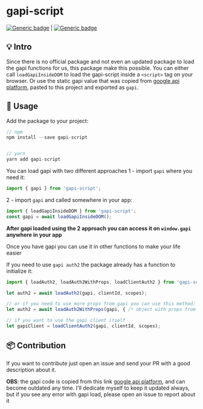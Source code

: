 # gapi-script
[![Generic badge](https://img.shields.io/badge/License-MIT-blue.svg)](https://shields.io/) | [![Generic badge](https://img.shields.io/badge/version-1.0.0-red.svg)](https://shields.io/)
## 💡 Intro

Since there is no official package and not even an updated package to load the gapi functions for us, this package make this possible. You can either call `loadGapiInsideDOM` to load the gapi-script inside a `<script>` tag on your browser. Or use the static gapi value that was copied from [google api platform](https://apis.google.com/js/platform.js), pasted to this project and exported as `gapi`.

## 🚀 Usage
Add the package to your project:

```javascript
// npm
npm install --save gapi-script


// yarn
yarn add gapi-script
```

You can load gapi with two different approaches
1 - import `gapi` where you need it:
```javascript
import { gapi } from 'gapi-script';
```

2 - import `gapi` and called somewhere in your app:
```javascript
import { loadGapiInsideDOM } from 'gapi-script';
const gapi = await loadGapiInsideDOM();
```
**After gapi loaded using the 2 approach you can access it on `window.gapi` anywhere in your app**

Once you have gapi you can use it in other functions to make your life easier

If you need to use `gapi auth2` the package already has a function to initialize it:

```javascript
import { loadAuth2, loadAuth2WithProps, loadClientAuth2 } from 'gapi-script';

let auth2 = await loadAuth2(gapi, clientId, scopes);

// or if you need to use more props from gapi you can use this method:
let auth2 = await loadAuth2WithProps(gapi, { /* object with props from gapi */ });

// if you want to use the gapi client itself
let gapiClient = loadClientAuth2(gapi, clientId, scopes);
```

## 📦 Contribution
If you want to contribute just open an issue and send your PR with a good description about it.

**OBS**: the gapi code is copied from this link [google api platform](https://apis.google.com/js/platform.js), and can become outdated any time. I'll dedicate myself to keep it updated always, but if you see any error with gapi load, please open an issue to report about it
